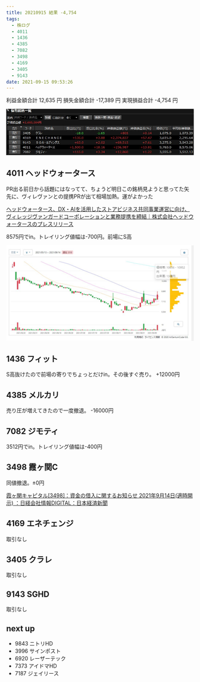```yaml
---
title: 20210915 結果 -4,754
tags:
  - 株ログ
  - 4011
  - 1436
  - 4385
  - 7082
  - 3498
  - 4169
  - 3405
  - 9143
date: 2021-09-15 09:53:26
---
```


利益金額合計 12,635 円
損失金額合計 -17,389 円
実現損益合計 -4,754 円

![i](/kab/img/20210915000.jpg)

## 4011 ヘッドウォータース

PR出る前日から話題にはなってて、ちょうど明日この銘柄見ようと思ってた矢先に、ヴィレヴァンとの提携PRが出て相場加熱。運がよかった

[ヘッドウォータース、DX・AIを活用したストアビジネス共同事業運営に向け、ヴィレッジヴァンガードコーポレーションと業務提携を締結｜株式会社ヘッドウォータースのプレスリリース](https://prtimes.jp/main/html/rd/p/000000057.000018045.html)

8575円でin。トレイリング値幅は-700円。前場にS高

![i](/kab/img/20210915001.jpg)

## 1436 フィット

S高抜けたので前場の寄りでちょっとだけin。その後すぐ売り。 +12000円

## 4385 メルカリ

売り圧が増えてきたので一度撤退。 -16000円

## 7082 ジモティ

3512円でin。トレイリング値幅は-400円

## 3498 霞ヶ関C

同値撤退。±0円

[霞ヶ関キャピタル[3498]：資金の借入に関するお知らせ 2021年9月14日(適時開示) ：日経会社情報DIGITAL：日本経済新聞](https://www.nikkei.com/nkd/disclosure/tdnr/d40f1s/)

## 4169 エネチェンジ

取引なし

## 3405 クラレ

取引なし

## 9143 SGHD

取引なし

## next up

- 9843 ニトリHD
- 3996 サインポスト
- 6920 レーザーテック
- 7373 アイドマHD
- 7187 ジェイリース
